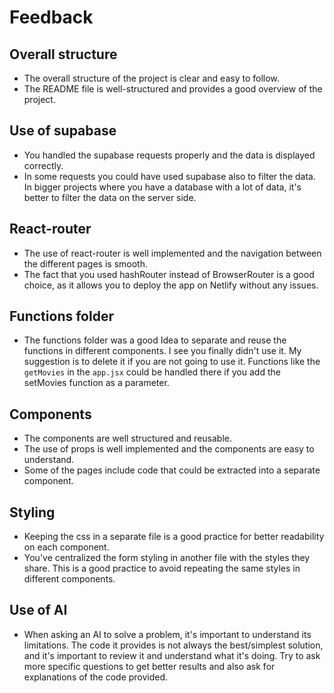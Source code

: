 # Feedback

## Overall structure
- The overall structure of the project is clear and easy to follow. 
- The README file is well-structured and provides a good overview of the project. 

## Use of supabase
- You handled the supabase requests properly and the data is displayed correctly.
- In some requests you could have used supabase also to filter the data. In bigger projects where you have a database with a lot of data, it's better to filter the data on the server side.

## React-router
- The use of react-router is well implemented and the navigation between the different pages is smooth.
- The fact that you used hashRouter instead of BrowserRouter is a good choice, as it allows you to deploy the app on Netlify without any issues.

## Functions folder
- The functions folder was a good Idea to separate and reuse the functions in different components. I see you finally didn't use it. My suggestion is to delete it if you are not going to use it.
Functions like the `getMovies` in the `app.jsx` could be handled there if you add the setMovies function as a parameter.

## Components
- The components are well structured and reusable.
- The use of props is well implemented and the components are easy to understand.
- Some of the pages include code that could be extracted into a separate component. 

## Styling
- Keeping the css in a separate file is a good practice for better readability on each component.
- You've centralized the form styling in another file with the styles they share. This is a good practice to avoid repeating the same styles in different components.

## Use of AI 
- When asking an AI to solve a problem, it's important to understand its limitations. The code it provides is not always the best/simplest solution, and it's important to review it and understand what it's doing. Try to ask more specific questions to get better results and also ask for explanations of the code provided.